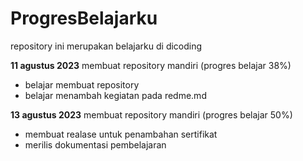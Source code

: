 # ProgresBelajarku
repository ini merupakan belajarku di dicoding

**11 agustus 2023** 
 membuat repository mandiri (progres belajar 38%)
  * belajar membuat repository
  * belajar menambah kegiatan pada redme.md

**13 agustus 2023**
  membuat repository mandiri (progres belajar 50%)
  * membuat realase untuk penambahan sertifikat
  * merilis dokumentasi pembelajaran
